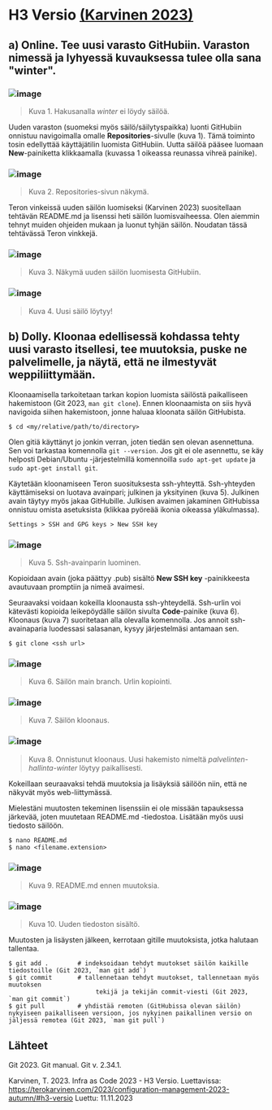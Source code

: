 # H3 Versio [(Karvinen 2023)](https://terokarvinen.com/2023/configuration-management-2023-autumn/#h3-versio)

## a) Online. Tee uusi varasto GitHubiin. Varaston nimessä ja lyhyessä kuvauksessa tulee olla sana "winter".

### ![image](https://github.com/RenneJ/hh-palvelinten-hallinta/assets/97522117/261be2d1-620d-479a-a1da-cb72ef079950)

> Kuva 1. Hakusanalla *winter* ei löydy säilöä. 

Uuden varaston (suomeksi myös säilö/säilytyspaikka) luonti GitHubiin onnistuu navigoimalla omalle **Repositories**-sivulle (kuva 1). Tämä toiminto tosin edellyttää käyttäjätilin luomista GitHubiin. Uutta säilöä pääsee luomaan 
**New**-painiketta klikkaamalla (kuvassa 1 oikeassa reunassa vihreä painike).

### ![image](https://github.com/RenneJ/hh-palvelinten-hallinta/assets/97522117/c1f13d4c-6dbe-4731-8873-d4aae8ccbf48)

> Kuva 2. Repositories-sivun näkymä.

Teron vinkeissä uuden säilön luomiseksi (Karvinen 2023) suositellaan tehtävän README.md ja lisenssi heti säilön luomisvaiheessa. Olen aiemmin tehnyt muiden ohjeiden mukaan ja luonut tyhjän säilön. Noudatan tässä tehtävässä Teron vinkkejä.

### ![image](https://github.com/RenneJ/hh-palvelinten-hallinta/assets/97522117/58754021-6211-4076-b5d0-8b97edb4f3b8)

> Kuva 3. Näkymä uuden säilön luomisesta GitHubiin.

### ![image](https://github.com/RenneJ/hh-palvelinten-hallinta/assets/97522117/f3267452-59f1-46d8-834a-d4b05a705786)

> Kuva 4. Uusi säilö löytyy!

## b) Dolly. Kloonaa edellisessä kohdassa tehty uusi varasto itsellesi, tee muutoksia, puske ne palvelimelle, ja näytä, että ne ilmestyvät weppiliittymään.

Kloonaamisella tarkoitetaan tarkan kopion luomista säilöstä paikalliseen hakemistoon (Git 2023, `man git clone`). Ennen kloonaamista on siis hyvä navigoida siihen hakemistoon, jonne haluaa kloonata säilön GitHubista. 

    $ cd <my/relative/path/to/directory>

Olen gitiä käyttänyt jo jonkin verran, joten tiedän sen olevan asennettuna. Sen voi tarkastaa komennolla `git --version`. Jos git ei ole asennettu, se käy helposti Debian/Ubuntu -järjestelmillä komennoilla `sudo apt-get update` ja `sudo apt-get install git`.

Käytetään kloonamiseen Teron suosituksesta ssh-yhteyttä. Ssh-yhteyden käyttämiseksi on luotava avainpari; julkinen ja yksityinen (kuva 5). Julkinen avain täytyy myös jakaa GitHubille. Julkisen avaimen jakaminen GitHubissa onnistuu omista asetuksista (klikkaa pyöreää ikonia oikeassa yläkulmassa).

    Settings > SSH and GPG keys > New SSH key

### ![image](https://github.com/RenneJ/hh-palvelinten-hallinta/assets/97522117/8f5f50ea-338b-4aaa-b75b-07cd4247942f)

> Kuva 5. Ssh-avainparin luominen.

Kopioidaan avain (joka päättyy .pub) sisältö **New SSH key** -painikkeesta avautuvaan promptiin ja nimeä avaimesi.

Seuraavaksi voidaan kokeilla kloonausta ssh-yhteydellä. Ssh-urlin voi kätevästi kopioida leikepöydälle säilön sivulta **Code**-painike (kuva 6). Kloonaus (kuva 7) suoritetaan alla olevalla komennolla. Jos annoit ssh-avainaparia luodessasi 
salasanan, kysyy järjestelmäsi antamaan sen.

    $ git clone <ssh url>

### ![image](https://github.com/RenneJ/hh-palvelinten-hallinta/assets/97522117/b5f730b8-ecfa-47eb-90bf-e3c63175d7bf)

> Kuva 6. Säilön main branch. Urlin kopiointi.

### ![image](https://github.com/RenneJ/hh-palvelinten-hallinta/assets/97522117/883becb6-1a23-477f-b523-2753b9c46a87)

> Kuva 7. Säilön kloonaus.

### ![image](https://github.com/RenneJ/hh-palvelinten-hallinta/assets/97522117/e3935a9b-984f-422e-ab04-921e6bfa88c3)

> Kuva 8. Onnistunut kloonaus. Uusi hakemisto nimeltä *palvelinten-hallinta-winter* löytyy paikallisesti.

Kokeillaan seuraavaksi tehdä muutoksia ja lisäyksiä säilöön niin, että ne näkyvät myös web-liittymässä.

Mielestäni muutosten tekeminen lisenssiin ei ole missään tapauksessa järkevää, joten muutetaan README.md -tiedostoa. Lisätään myös uusi tiedosto säilöön.

    $ nano README.md
    $ nano <filename.extension>

### ![image](https://github.com/RenneJ/hh-palvelinten-hallinta/assets/97522117/937887e8-a2f2-4d21-9f0f-2e7d654b042a)

> Kuva 9. README.md ennen muutoksia.

### ![image](https://github.com/RenneJ/hh-palvelinten-hallinta/assets/97522117/1b1c57ae-ef68-4322-b8ca-b8489ba4367e)

> Kuva 10. Uuden tiedoston sisältö.

Muutosten ja lisäysten jälkeen, kerrotaan gitille muutoksista, jotka halutaan tallentaa.

    $ git add .        # indeksoidaan tehdyt muutokset säilön kaikille tiedostoille (Git 2023, `man git add`)
    $ git commit       # tallennetaan tehdyt muutokset, tallennetaan myös muutoksen 
                            tekijä ja tekijän commit-viesti (Git 2023, `man git commit`)
    $ git pull         # yhdistää remoten (GitHubissa olevan säilön) nykyiseen paikalliseen versioon, jos nykyinen paikallinen versio on jäljessä remotea (Git 2023, `man git pull`)

## Lähteet

Git 2023. Git manual. Git v. 2.34.1.

Karvinen, T. 2023. Infra as Code 2023 - H3 Versio. Luettavissa: https://terokarvinen.com/2023/configuration-management-2023-autumn/#h3-versio Luettu: 11.11.2023 
